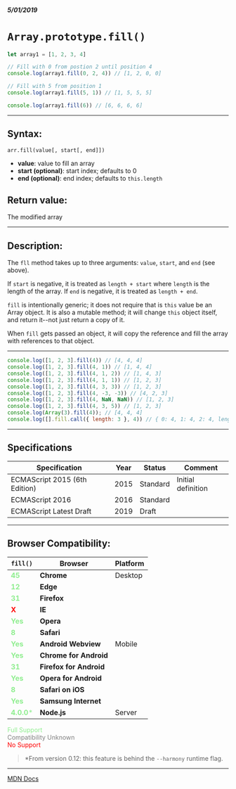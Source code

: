 ##### 5/01/2019
# `Array.prototype.fill()`

```js
let array1 = [1, 2, 3, 4]

// Fill with 0 from postion 2 until position 4
console.log(array1.fill(0, 2, 4)) // [1, 2, 0, 0]

// Fill with 5 from position 1
console.log(array1.fill(5, 1)) // [1, 5, 5, 5]

console.log(array1.fill(6)) // [6, 6, 6, 6]
```

---

## Syntax:
`arr.fill(value[, start[, end]])`

* **value**: value to fill an array
* **start (optional)**: start index; defaults to 0
* **end (optional)**: end index; defaults to `this.length`

## Return value:
The modified array

---

## Description:
The `fll` method takes up to three arguments: `value`, `start`, and `end` (see above).

If `start` is negative, it is treated as `length + start` where `length` is the length of the array.  If `end` is negative, it is treated as `length + end`.

`fill` is intentionally generic; it does not require that is `this` value be an Array object.  It is also a mutable method; it will change `this` object itself, and return it--not just return a copy of it.

When `fill` gets passed an object, it will copy the reference and fill the array with references to that object.

---

```js
console.log([1, 2, 3].fill(4)) // [4, 4, 4]
console.log([1, 2, 3].fill(4, 1)) // [1, 4, 4]
console.log([1, 2, 3].fill(4, 1, 2)) // [1, 4, 3]
console.log([1, 2, 3].fill(4, 1, 1)) // [1, 2, 3]
console.log([1, 2, 3].fill(4, 3, 3)) // [1, 2, 3]
console.log([1, 2, 3].fill(4, -3, -3)) // [4, 2, 3]
console.log([1, 2, 3].fill(4, NaN, NaN)) // [1, 2, 3]
console.log([1, 2, 3].fill(4, 3, 5)) // [1, 2, 3]
console.log(Array(3).fill(4)); // [4, 4, 4]
console.log([].fill.call({ length: 3 }, 4)) // { 0: 4, 1: 4, 2: 4, length: 3 }
```

---

## Specifications
| Specification | Year | Status | Comment |
|---|---|---|---|
| ECMAScript 2015 (6th Edition) | 2015 | Standard | Initial definition |
| ECMAScript 2016 | 2016 | Standard |  |
| ECMAScript Latest Draft | 2019 | Draft |  |

---

## Browser Compatibility:
| `fill()` | Browser | Platform |
|---|---|---|
| <span style="color: lightgreen">**45**</span> | **Chrome** | Desktop | 
| <span style="color: lightgreen">**12**</span> | **Edge** || 
| <span style="color: lightgreen">**31**</span> | **Firefox** || 
| <span style="color: red">**X**</span> | **IE** || 
| <span style="color: lightgreen">**Yes**</span> | **Opera** || 
| <span style="color: lightgreen">**8**</span> | **Safari** || 
| <span style="color: lightgreen">**Yes**</span> | **Android Webview** | Mobile | 
| <span style="color: lightgreen">**Yes**</span> | **Chrome for Android** || 
| <span style="color: lightgreen">**31**</span> | **Firefox for Android** || 
| <span style="color: lightgreen">**Yes**</span> | **Opera for Android** || 
| <span style="color: lightgreen">**8**</span> | **Safari on iOS** || 
| <span style="color: lightgreen">**Yes**</span> | **Samsung Internet** || 
| <span style="color: lightgreen">**4.0.0***</span> | **Node.js** | Server | 

<span style="color: lightgreen">Full Support</span>  
<span style="color: grey">Compatibility Unknown</span>  
<span style="color: red">No Support</span>

  > *From version 0.12: this feature is behind the `--harmony` runtime flag.

---

[MDN Docs](https://developer.mozilla.org/en-US/docs/Web/JavaScript/Reference/Global_Objects/Array/fill)